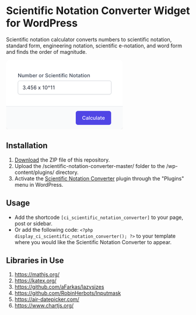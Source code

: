 # Scientific Notation Converter Widget for WordPress

Scientific notation calculator converts numbers to scientific notation, standard form, engineering notation, scientific e-notation, and word form and finds the order of magnitude.

![Scientific Notation Converter Input Form](/assets/images/screenshot-1.png "Scientific Notation Converter Input Form")

## Installation

1. [Download](https://github.com/pub-calculator-io/scientific-notation-converter/archive/refs/heads/master.zip) the ZIP file of this repository.
2. Upload the /scientific-notation-converter-master/ folder to the /wp-content/plugins/ directory.
3. Activate the [Scientific Notation Converter](https://www.calculator.io/scientific-notation-converter/ "Scientific Notation Converter Homepage") plugin through the "Plugins" menu in WordPress.

## Usage
* Add the shortcode `[ci_scientific_notation_converter]` to your page, post or sidebar.
* Or add the following code: `<?php display_ci_scientific_notation_converter(); ?>` to your template where you would like the Scientific Notation Converter to appear.

## Libraries in Use
1. https://mathjs.org/
2. https://katex.org/
3. https://github.com/aFarkas/lazysizes
4. https://github.com/RobinHerbots/Inputmask
5. https://air-datepicker.com/
6. https://www.chartjs.org/
